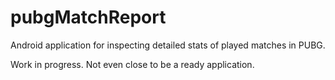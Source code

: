 # pubgMatchReport
Android application for inspecting detailed stats of played matches in PUBG.

Work in progress. Not even close to be a ready application.
